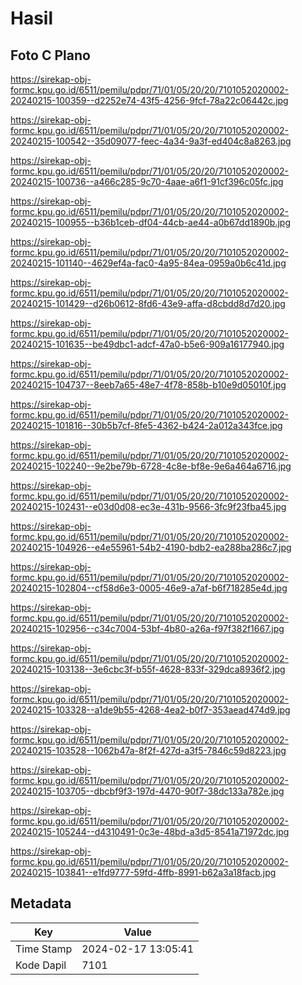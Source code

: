 # Hasil

## Foto C Plano

https://sirekap-obj-formc.kpu.go.id/6511/pemilu/pdpr/71/01/05/20/20/7101052020002-20240215-100359--d2252e74-43f5-4256-9fcf-78a22c06442c.jpg

https://sirekap-obj-formc.kpu.go.id/6511/pemilu/pdpr/71/01/05/20/20/7101052020002-20240215-100542--35d09077-feec-4a34-9a3f-ed404c8a8263.jpg

https://sirekap-obj-formc.kpu.go.id/6511/pemilu/pdpr/71/01/05/20/20/7101052020002-20240215-100736--a466c285-9c70-4aae-a6f1-91cf396c05fc.jpg

https://sirekap-obj-formc.kpu.go.id/6511/pemilu/pdpr/71/01/05/20/20/7101052020002-20240215-100955--b36b1ceb-df04-44cb-ae44-a0b67dd1890b.jpg

https://sirekap-obj-formc.kpu.go.id/6511/pemilu/pdpr/71/01/05/20/20/7101052020002-20240215-101140--4629ef4a-fac0-4a95-84ea-0959a0b6c41d.jpg

https://sirekap-obj-formc.kpu.go.id/6511/pemilu/pdpr/71/01/05/20/20/7101052020002-20240215-101429--d26b0612-8fd6-43e9-affa-d8cbdd8d7d20.jpg

https://sirekap-obj-formc.kpu.go.id/6511/pemilu/pdpr/71/01/05/20/20/7101052020002-20240215-101635--be49dbc1-adcf-47a0-b5e6-909a16177940.jpg

https://sirekap-obj-formc.kpu.go.id/6511/pemilu/pdpr/71/01/05/20/20/7101052020002-20240215-104737--8eeb7a65-48e7-4f78-858b-b10e9d05010f.jpg

https://sirekap-obj-formc.kpu.go.id/6511/pemilu/pdpr/71/01/05/20/20/7101052020002-20240215-101816--30b5b7cf-8fe5-4362-b424-2a012a343fce.jpg

https://sirekap-obj-formc.kpu.go.id/6511/pemilu/pdpr/71/01/05/20/20/7101052020002-20240215-102240--9e2be79b-6728-4c8e-bf8e-9e6a464a6716.jpg

https://sirekap-obj-formc.kpu.go.id/6511/pemilu/pdpr/71/01/05/20/20/7101052020002-20240215-102431--e03d0d08-ec3e-431b-9566-3fc9f23fba45.jpg

https://sirekap-obj-formc.kpu.go.id/6511/pemilu/pdpr/71/01/05/20/20/7101052020002-20240215-104926--e4e55961-54b2-4190-bdb2-ea288ba286c7.jpg

https://sirekap-obj-formc.kpu.go.id/6511/pemilu/pdpr/71/01/05/20/20/7101052020002-20240215-102804--cf58d6e3-0005-46e9-a7af-b6f718285e4d.jpg

https://sirekap-obj-formc.kpu.go.id/6511/pemilu/pdpr/71/01/05/20/20/7101052020002-20240215-102956--c34c7004-53bf-4b80-a26a-f97f382f1667.jpg

https://sirekap-obj-formc.kpu.go.id/6511/pemilu/pdpr/71/01/05/20/20/7101052020002-20240215-103138--3e6cbc3f-b55f-4628-833f-329dca8936f2.jpg

https://sirekap-obj-formc.kpu.go.id/6511/pemilu/pdpr/71/01/05/20/20/7101052020002-20240215-103328--a1de9b55-4268-4ea2-b0f7-353aead474d9.jpg

https://sirekap-obj-formc.kpu.go.id/6511/pemilu/pdpr/71/01/05/20/20/7101052020002-20240215-103528--1062b47a-8f2f-427d-a3f5-7846c59d8223.jpg

https://sirekap-obj-formc.kpu.go.id/6511/pemilu/pdpr/71/01/05/20/20/7101052020002-20240215-103705--dbcbf9f3-197d-4470-90f7-38dc133a782e.jpg

https://sirekap-obj-formc.kpu.go.id/6511/pemilu/pdpr/71/01/05/20/20/7101052020002-20240215-105244--d4310491-0c3e-48bd-a3d5-8541a71972dc.jpg

https://sirekap-obj-formc.kpu.go.id/6511/pemilu/pdpr/71/01/05/20/20/7101052020002-20240215-103841--e1fd9777-59fd-4ffb-8991-b62a3a18facb.jpg


## Metadata

| Key        | Value               |
| ---------- | ------------------- |
| Time Stamp | 2024-02-17 13:05:41 |
| Kode Dapil | 7101                |



